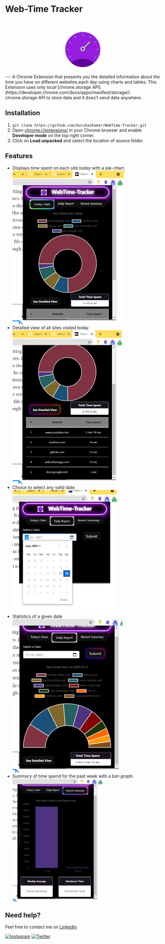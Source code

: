# Web-Time Tracker 
<br>
<p align="center">
 <img src = "icons/icon128.png">
</p>
---
A Chrome Extension that presents you the detailed information about the time you have on different websites,each day using charts and tables.
This Extension uses only local [chrome.storage API](https://developer.chrome.com/docs/apps/manifest/storage/) chrome.storage API to store data and it does't send data anywhere.

## Installation
1. `git clone https://github.com/GuruSaiKumar/WebTime-Tracker.git`
2. Open [chrome://extensions/](chrome://extensions/) in your Chrome browser and enable **Developer mode** on the top right corner.
3. Click on **Load unpacked** and select the location of source folder.

## Features 
* Displays time spent on each site _today_ with a pie-chart. <br> <img src="images/today.png" height="500">
* Detailed view of all sites visited today. <br> <img src= "images/Detailed.png" height = "500">
* Choice to select any valid date <br> <img src = "images/Calender.png" height = "400">
* Statistics of a given date <br> <img src= "images/Daily.png" height = "500">
* Summary of time spend for the past week with a _bar-graph_.  <br> <img src = "images/Recent.png" height = "400">


## Need help?

Feel free to contact me on [LinkedIn](https://www.linkedin.com/in/guru-sai-kumar/) 

[![Instagram](https://img.shields.io/badge/Instagram-follow-purple.svg?logo=instagram&logoColor=white)](https://www.instagram.com/iam_guru_11/) [![Twitter](https://img.shields.io/badge/Twitter-follow-blue.svg?logo=twitter&logoColor=white)](https://twitter.com/Gurusaikumar3)